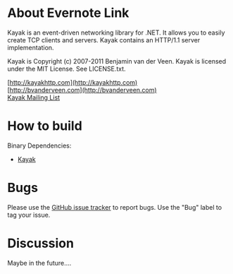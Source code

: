 # About Evernote Link

Kayak is an event-driven networking library for .NET. It allows you to easily create TCP clients and servers. Kayak contains an HTTP/1.1 server implementation.

Kayak is Copyright (c) 2007-2011 Benjamin van der Veen. Kayak is licensed under the
MIT License. See LICENSE.txt.

[http://kayakhttp.com](http://kayakhttp.com)<br>
[http://bvanderveen.com](http://bvanderveen.com)<br>
[Kayak Mailing List](http://groups.google.com/group/kayak-http)

# How to build



Binary Dependencies:

 - [Kayak](https://github.com/kayak/kayak)

# Bugs

Please use the [GitHub issue tracker](https://github.com/vsmori/EvernoteLink/issues/new) to report bugs. Use the "Bug" label to tag your issue.

# Discussion

Maybe in the future....